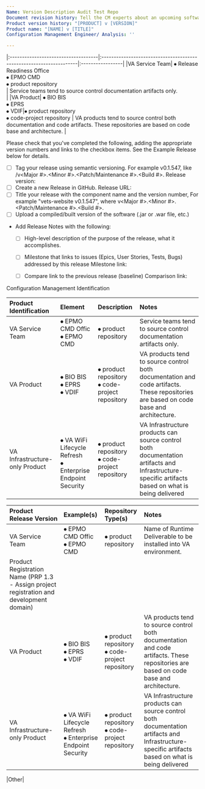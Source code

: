 ```yaml
---
Name: Version Description Audit Test Repo
Document revision history: Tell the CM experts about an upcoming software release
Product version history: "[PRODUCT] v [VERSION]"
Product name: "[NAME] v [TITLE]"
Configuration Management Engineer/ Analysis: ''

---
```



|:------------------------------------|:--------------------------------------------------------------------|:-----------------|
|VA Service Team|
 ⦁ Release Readiness Office <br> 
 ⦁ EPMO CMD </br> ⦁ product repository </br> | Service teams tend to source control documentation artifacts only. </br> |
|VA Product| ⦁ BIO BIS </br> ⦁ EPRS </br>  ⦁ VDIF|⦁ product repository<br> ⦁ code-project repository | VA products tend to source control both documentation and code artifacts. These repositories are based on code base and architecture. |


Please check that you've completed the following, adding the appropriate version numbers and links to the checkbox items. See the Example Release below for details.

- [ ] Tag your release using semantic versioning. For example v0.1.547, like /v<Major #>.<Minor #>.<Patch/Maintenance #>.<Build #>.
	Release version: 
- [ ] Create a new Release in GitHub. 
	Release URL:
- [ ] Title your release with the component name and the version number, For example "vets-website v0.1.547", where <Product> v<Major #>.<Minor #>.<Patch/Maintenance #>.<Build #>.
- [ ] Upload a compiled/built version of the software (.jar or .war file, etc.)
- Add Release Notes with the following: 
	- [ ] High-level description of the purpose of the release, what it accomplishes.
	- [ ] Milestone that links to issues (Epics, User Stories, Tests, Bugs) addressed by this release 
		Milestone link:
	- [ ] Compare link to the previous release (baseline)
		Comparison link:


<!--	
### Example Release: Reading Time v1.1.0

Please reference the 1.1.0 release of our demonstration Reading Time app:
https://github.com/department-of-veterans-affairs/reading-time-demo/releases/tag/v1.1.0

Product/Project Name: Reading Time

Product/Project Repository: https://github.com/department-of-veterans-affairs/reading-time-demo

Release tag & title (v followed by the semantic version number): v.1.1.0

Release URL: 
https://github.com/department-of-veterans-affairs/reading-time-demo/releases/tag/v1.1.0

Release notes:

> Adding a book rating feature and other updates.
> 
> User stories and tasks addressed by this release:
> https://github.com/department-of-veterans-affairs/reading-time-demo/milestone/1
> 
> Differences between this release and the previous baseline: https://github.com/department-of-veterans-affairs/reading-time-demo/compare/v1.0.165...v1.1.0

-->

Configuration Management Identification


| Product Identification | Element |  Description	   | Notes |
|:---------------------------------|:-------------|:--------------------------------------------------------------------|:-----------------|
|VA Service Team| ⦁ EPMO CMD Offic<br> ⦁ EPMO CMD|⦁ product repository| Service teams tend to source control documentation artifacts only. |
|VA Product| ⦁ BIO BIS <br>⦁ EPRS</br>⦁ VDIF|⦁ product repository<br>⦁ code-project repository | VA products tend to source control both documentation and code artifacts. These repositories are based on code base and architecture. |
|VA Infrastructure-only Product|</br> ⦁ VA WiFi Lifecycle Refresh<br>⦁ Enterprise Endpoint Security|⦁ product repository<br>⦁ code-project repository| VA Infrastructure products can source control both documentation artifacts and Infrastructure-specific artifacts based on what is being delivered |

| Product Release Version | Example(s)  |  Repository Type(s)    | Notes |
|:---------------------------------|:-------------|:--------------------------------------------------------------------|:-----------------|
|VA Service Team| ⦁ EPMO CMD Offic<br> ⦁ EPMO CMD|⦁ product repository|Name of Runtime Deliverable to be installed into VA environment. 
Product Registration Name (PRP 1.3 - Assign project registration and development domain) |
|VA Product| ⦁ BIO BIS <br>⦁ EPRS</br>⦁ VDIF|⦁ product repository<br>⦁ code-project repository | VA products tend to source control both documentation and code artifacts. These repositories are based on code base and architecture. |
|VA Infrastructure-only Product|</br> ⦁ VA WiFi Lifecycle Refresh<br>⦁ Enterprise Endpoint Security|⦁ product repository<br>⦁ code-project repository| VA Infrastructure products can source control both documentation artifacts and Infrastructure-specific artifacts based on what is being delivered |


|Other|

